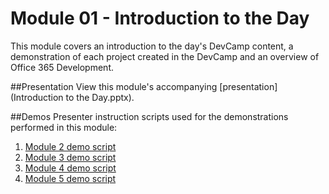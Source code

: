 Module 01 - Introduction to the Day
===================================

This module covers an introduction to the day's DevCamp content, a demonstration of each project created in the DevCamp and an overview of Office 365 Development.

##Presentation
View this module's accompanying [presentation](Introduction to the Day.pptx).

##Demos
Presenter instruction scripts used for the demonstrations performed in this module:

1. [Module 2 demo script](demos/script-module02.md)
1. [Module 3 demo script](demos/script-module03.md)
1. [Module 4 demo script](demos/script-module04.md)
1. [Module 5 demo script](demos/script-module05.md)
